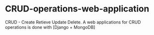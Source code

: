 # CRUD-operations-web-application

CRUD - Create
       Retieve
       Update
       Delete.
A web applications for CRUD operations is done with [Django + MongoDB]
